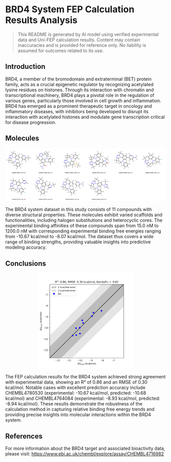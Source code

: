 # BRD4 System FEP Calculation Results Analysis

> This README is generated by AI model using verified experimental data and Uni-FEP calculation results. Content may contain inaccuracies and is provided for reference only. No liability is assumed for outcomes related to its use.

## Introduction

BRD4, a member of the bromodomain and extraterminal (BET) protein family, acts as a crucial epigenetic regulator by recognizing acetylated lysine residues on histones. Through its interaction with chromatin and transcriptional machinery, BRD4 plays a pivotal role in the regulation of various genes, particularly those involved in cell growth and inflammation. BRD4 has emerged as a prominent therapeutic target in oncology and inflammatory diseases, with inhibitors being developed to disrupt its interaction with acetylated histones and modulate gene transcription critical for disease progression.

## Molecules

![Molecular structures of representative compounds](mol_grid.png)

The BRD4 system dataset in this study consists of 11 compounds with diverse structural properties. These molecules exhibit varied scaffolds and functionalities, including halogen substitutions and heterocyclic cores. The experimental binding affinities of these compounds span from 15.0 nM to 1200.0 nM with corresponding experimental binding free energies ranging from -10.67 kcal/mol to -8.07 kcal/mol. The dataset thus covers a wide range of binding strengths, providing valuable insights into predictive modeling accuracy.

## Conclusions

<p align="center"><img src="result_dG.png" width="300"></p>

The FEP calculation results for the BRD4 system achieved strong agreement with experimental data, showing an R² of 0.86 and an RMSE of 0.30 kcal/mol. Notable cases with excellent prediction accuracy include CHEMBL4780530 (experimental: -10.67 kcal/mol, predicted: -10.68 kcal/mol) and CHEMBL4764084 (experimental: -8.93 kcal/mol, predicted: -8.94 kcal/mol). These results demonstrate the robustness of the calculation method in capturing relative binding free energy trends and providing precise insights into molecular interactions within the BRD4 system.

## References

For more information about the BRD4 target and associated bioactivity data, please visit:
https://www.ebi.ac.uk/chembl/explore/assay/CHEMBL4716982